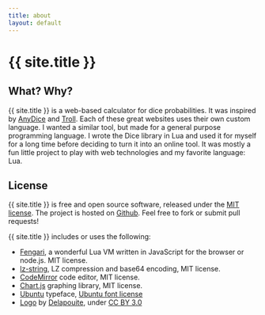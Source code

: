 ```yaml
---
title: about
layout: default
---
```


# {{ site.title }}

## What? Why?

{{ site.title }} is a web-based calculator for dice probabilities. It was inspired by [AnyDice](https://anydice.com/) and [Troll](https://topps.diku.dk/torbenm/troll.msp). Each of these great websites uses their own custom language. I wanted a similar tool, but made for a general purpose programming language. I wrote the Dice library in Lua and used it for myself for a long time before deciding to turn it into an online tool. It was mostly a fun little project to play with web technologies and my favorite language: Lua.

## License

{{ site.title }} is free and open source software, released under the [MIT license](LICENSE.html). The project is hosted on [Github](https://github.com/Castux/dice). Feel free to fork or submit pull requests!

{{ site.title }} includes or uses the following:

- [Fengari](https://fengari.io/), a wonderful Lua VM written in JavaScript for the browser or node.js. MIT license.
- [lz-string](https://pieroxy.net/blog/pages/lz-string/index.html), LZ compression and base64 encoding, MIT license.
- [CodeMirror](https://codemirror.net/) code editor, MIT license.
- [Chart.js](https://www.chartjs.org/) graphing library, MIT license.
- [Ubuntu](https://design.ubuntu.com/font/) typeface, [Ubuntu font license](https://ubuntu.com/legal/font-licence)
- [Logo](https://game-icons.net/1x1/delapouite/perspective-dice-six-faces-random.html) by [Delapouite](https://delapouite.com/), under [CC BY 3.0](https://creativecommons.org/licenses/by/3.0/)
